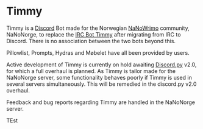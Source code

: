 # Timmy

Timmy is a [Discord](https://discord.com) Bot made for the Norwegian [NaNoWrimo](https://nanowrimo.org) community, NaNoNorge, to replace the [IRC Bot Timmy](https://github.com/utoxin/TimTheWordWarBot) after migrating from IRC to Discord. There is no association between the two bots beyond this. 

Pillowlist, Prompts, Hydras and Møbelet have all been provided by users. 

Active development of Timmy is currently on hold awaiting [Discord.py](https://pypi.org/project/discord.py/) v2.0, for which a full overhaul is planned.
As Timmy is tailor made for the NaNoNorge server, some functionality behaves poorly if Timmy is used in several servers simultaneously. This will be remedied in the discord.py v2.0 overhaul. 

Feedback and bug reports regarding Timmy are handled in the NaNoNorge server. 

TEst
